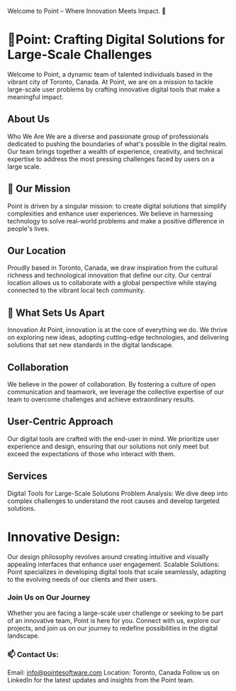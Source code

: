 Welcome to Point – Where Innovation Meets Impact. 🚀
# 👋**Point**: Crafting Digital Solutions for Large-Scale Challenges
Welcome to Point, a dynamic team of talented individuals based in the vibrant city of Toronto, Canada. 
At Point, we are on a mission to tackle large-scale user problems by crafting innovative digital tools that make a meaningful impact.

## About Us
Who We Are
We are a diverse and passionate group of professionals dedicated to pushing the boundaries of what's possible in the digital 
realm. Our team brings together a wealth of experience, creativity, and technical expertise to address the most pressing challenges 
faced by users on a large scale.

## 💞️ Our Mission
Point is driven by a singular mission: to create digital solutions that simplify complexities and enhance user experiences. We 
believe in harnessing technology to solve real-world problems and make a positive difference in people's lives.

## Our Location
Proudly based in Toronto, Canada, we draw inspiration from the cultural richness and technological innovation that define our city. 
Our central location allows us to collaborate with a global perspective while staying connected to the vibrant local tech community.

## 👀 What Sets Us Apart
Innovation
At Point, innovation is at the core of everything we do. We thrive on exploring new ideas, adopting cutting-edge technologies, 
and delivering solutions that set new standards in the digital landscape.

## Collaboration
We believe in the power of collaboration. By fostering a culture of open communication and teamwork, we leverage the collective 
expertise of our team to overcome challenges and achieve extraordinary results.

## User-Centric Approach
Our digital tools are crafted with the end-user in mind. We prioritize user experience and design, ensuring that our solutions
not only meet but exceed the expectations of those who interact with them.

## Services
Digital Tools for Large-Scale Solutions
Problem Analysis: We dive deep into complex challenges to understand the root causes and develop targeted solutions.





# Innovative Design: 
Our design philosophy revolves around creating intuitive and visually appealing interfaces that enhance user engagement.
Scalable Solutions: Point specializes in developing digital tools that scale seamlessly, adapting to the evolving needs of our 
clients and their users.

### Join Us on Our Journey
Whether you are facing a large-scale user challenge or seeking to be part of an innovative team, Point is here for you. Connect 
with us, explore our projects, and join us on our journey to redefine possibilities in the digital landscape.

### 📫 Contact Us:
Email: info@pointesoftware.com
Location: Toronto, Canada
Follow us on LinkedIn for the latest updates and insights from the Point team.


<!---
PointCodeHub/PointCodeHub is a ✨ special ✨ repository because its `README.md` (this file) appears on your GitHub profile.
You can click the Preview link to take a look at your changes.
--->
